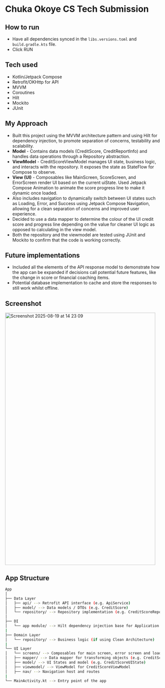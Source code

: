 # Chuka Okoye CS Tech Submission

## How to run
- Have all dependencies synced in the `libs.versions.toml` and `build.gradle.kts` file.
- Click RUN

## Tech used
- Kotlin/Jetpack Compose
- Retrofit/OKHttp for API
- MVVM
- Coroutines
- Hilt
- Mockito
- JUnit

## My Approach
- Built this project using the MVVM architecture pattern and using Hilt for dependency injection, to promote separation of concerns, testability and scalability.
- **Model** - Contains data models (CreditScore, CreditReportInfo) and handles data operations through a Repository abstraction.
- **ViewModel** - CreditScoreViewModel manages UI state, business logic, and interacts with the repository. It exposes the state as StateFlow for Compose to observe.
- **View (UI)** - Composables like MainScreen, ScoreScreen, and ErrorScreen render UI based on the current uiState. Used Jetpack Compose Animation to animate the score progress line to make it dynamic once loaded.
- Also includes navigation to dynamically switch between UI states such as Loading, Error, and Success using Jetpack Compose Navigation, allowing for a clean separation of concerns and improved user experience.
- Decided to use a data mapper to determine the colour of the UI credit score and progress line depending on the value for cleaner UI logic as opposed to calculating in the view model.
- Both the repository and the viewmodel are tested using JUnit and Mockito to confirm that the code is working correctly.



## Future implementations
- Included all the elements of the API response model to demonstrate how the app can be expanded if decisions call potential future features, like the change in score or financial coaching items.
- Potential database implementation to cache and store the responses to still work whilst offline.

## Screenshot
<img width="489" height="821" alt="Screenshot 2025-08-19 at 14 23 09" src="https://github.com/user-attachments/assets/6797e5a5-a376-41f0-8f0f-e339e9b6ef4e" />

## App Structure
```sh
App
│
├── Data Layer
│   ├── api/ --> Retrofit API interface (e.g. ApiService)
│   ├── model/ --> Data models / DTOs (e.g. CreditScore)
│   └── repository/ --> Repository implementation (e.g. CreditScoreRepositoryImpl)
│
├── DI
│   └── app module/ --> Hilt dependency injection base for Application
|
├── Domain Layer
│   └── repository/ --> Business logic (if using Clean Architecture)
|
└── UI Layer
│   └── screens/ --> Composables for main screen, error screen and loading screen
│   ├── mapper/ --> Data mapper for transforming objects (e.g. CreditScoreMapper)
│   ├── model/ --> UI States and model (e.g. CreditScoreUIState)
│   ├── viewmodel/ --> ViewModel for CreditScoreViewModel
│   ├── nav/ --> Navigation host and routes
|
└── MainActivity.kt --> Entry point of the app
```
